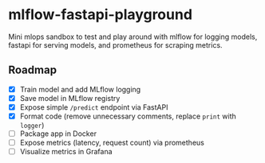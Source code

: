 # mlflow-fastapi-playground

Mini mlops sandbox to test and play around with mlflow for logging models, fastapi for serving models, and prometheus for scraping metrics.

## Roadmap

- [x] Train model and add MLflow logging
- [x] Save model in MLflow registry
- [x] Expose simple `/predict` endpoint via FastAPI
- [x] Format code (remove unnecessary comments, replace `print` with `logger`)
- [ ] Package app in Docker
- [ ] Expose metrics (latency, request count) via prometheus
- [ ] Visualize metrics in Grafana
